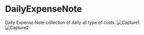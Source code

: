 # DailyExpenseNote
Daily Expense Note collection of daily all type of costs.
![Capture1](https://user-images.githubusercontent.com/44749756/55280102-0c911c80-534b-11e9-937d-31a32e2e0284.PNG)
![Capture2](https://user-images.githubusercontent.com/44749756/55280108-3cd8bb00-534b-11e9-84be-2501ef703949.PNG)

